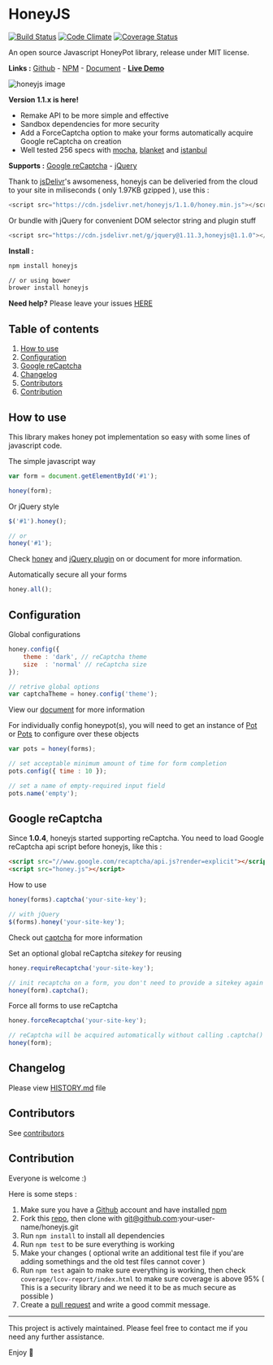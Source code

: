 # HoneyJS

[![Build Status](https://travis-ci.org/zudd/honeyjs.svg?branch=master)](https://travis-ci.org/zudd/honeyjs)
[![Code Climate](https://codeclimate.com/github/zudd/HoneyJS/badges/gpa.svg)](https://codeclimate.com/github/zudd/HoneyJS)
[![Coverage Status](https://coveralls.io/repos/zudd/honeyjs/badge.svg?branch=dev&service=github)](https://coveralls.io/github/zudd/honeyjs?branch=dev)

An open source Javascript HoneyPot library, release under MIT license.

**Links :** [Github](//github.com/zudd/honeyjs/) - [NPM](//npmjs.com/package/honeyjs) - [Document](//zudd.github.io/honeyjs/1.1.0) - **[Live Demo](//zudd.github.io/honeyjs/)**

![honeyjs image](http://zudd.github.io/honeyjs/favicon.png)

**Version 1.1.x is here!**
- Remake API to be more simple and effective
- Sandbox dependencies for more security
- Add a ForceCaptcha option to make your forms automatically acquire Google reCaptcha on creation
- Well tested 256 specs with [mocha](https://mochajs.org/), [blanket](http://blanketjs.org/) and [istanbul](https://github.com/gotwarlost/istanbul)

**Supports :** [Google reCaptcha](https://www.google.com/recaptcha/intro/index.html) - [jQuery](https://jquery.com/)

Thank to [jsDelivr](https://www.jsdelivr.com/)'s awsomeness, honeyjs can be deliveried from the cloud to your site in miliseconds ( only 1.97KB gzipped ), use this :

```javascript
<script src="https://cdn.jsdelivr.net/honeyjs/1.1.0/honey.min.js"></script>
```

Or bundle with jQuery for convenient DOM selector string and plugin stuff

```javascript
<script src="https://cdn.jsdelivr.net/g/jquery@1.11.3,honeyjs@1.1.0"></script>
```

**Install :**

```bash
npm install honeyjs

// or using bower
brower install honeyjs
```

**Need help?** Please leave your issues [HERE](https://github.com/zudd/honeyjs/issues)

## Table of contents

 1. [How to use](#how-to-use)
 2. [Configuration](#configuration)
 3. [Google reCaptcha](#google-recaptcha)
 4. [Changelog](#changelog)
 5. [Contributors](#contributors)
 6. [Contribution](#contribution)

## **How to use**

This library makes honey pot implementation so easy with some lines of javascript code.

The simple javascript way

```javascript
var form = document.getElementById('#1');

honey(form);
```

Or jQuery style

```javascript
$('#1').honey();

// or
honey('#1');
```

Check [honey](//zudd.github.io/honeyjs/1.1.0/module-honey.html) and [jQuery plugin](//zudd.github.io/honeyjs/1.1.0/external-_jQuery.fn_.html#.honey) on or document for more information.

Automatically secure all your forms

```javascript
honey.all();
```

## **Configuration**

Global configurations

```javascript
honey.config({
	theme : 'dark', // reCaptcha theme
	size  : 'normal' // reCaptcha size
});

// retrive global options
var captchaTheme = honey.config('theme');
```

View our [document](//zudd.github.io/honeyjs/1.1.0/Options.html) for more information

For individually config honeypot(s), you will need to get an instance of [Pot](//zudd.github.io/honeyjs/1.1.0/Pot.html) or [Pots](//zudd.github.io/honeyjs/1.1.0/Pots.html) to configure over these objects

```javascript
var pots = honey(forms);

// set acceptable minimum amount of time for form completion
pots.config({ time : 10 });

// set a name of empty-required input field
pots.name('empty');
```

## **Google reCaptcha**

Since **1.0.4**, honeyjs started supporting reCaptcha. You need to load Google reCaptcha api script before honeyjs, like this :

```html
<script src="//www.google.com/recaptcha/api.js?render=explicit"></script>
<script src="honey.js"></script>
```

How to use

```javascript
honey(forms).captcha('your-site-key');

// with jQuery
$(forms).honey('your-site-key');
```
Check out [captcha](//zudd.github.io/honeyjs/1.1.0/Pot.html#captcha) for more information

Set an optional global reCaptcha _sitekey_ for reusing
```javascript
honey.requireRecaptcha('your-site-key');

// init recaptcha on a form, you don't need to provide a sitekey again
honey(form).captcha();
```

Force all forms to use reCaptcha

```javascript
honey.forceRecaptcha('your-site-key');

// reCaptcha will be acquired automatically without calling .captcha()
honey(form);
```

## **Changelog**

Please view [HISTORY.md](https://github.com/zudd/honeyjs/blob/master/HISTORY.md) file

## **Contributors**

See [contributors](https://github.com/zudd/honeyjs/network)

## **Contribution**

Everyone is welcome :)

Here is some steps :

 1. Make sure you have a [Github](https://github.com/) account and have installed [npm](https://npmjs.com/)
 2. Fork this [repo](https://github.com/zudd/honeyjs), then clone with git@github.com:your-user-name/honeyjs.git
 3. Run ```npm install``` to install all dependencies
 4. Run ```npm test``` to be sure everything is working
 5. Make your changes ( optional write an additional test file if you'are adding somethings and the old test files cannot cover )
 6. Run ```npm test``` again to make sure everything is working, then check ```coverage/lcov-report/index.html``` to make sure coverage is above 95% ( This is a security library and we need it to be as much secure as possible )
 7. Create a [pull request](https://github.com/zudd/honeyjs/compare/) and write a good commit message.

-----

This project is actively maintained. Please feel free to contact me if you need any further assistance.

Enjoy :beers: